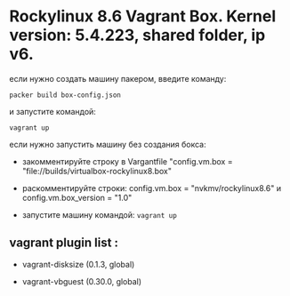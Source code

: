 # Rockylinux 8.6 Vagrant Box. Kernel version: 5.4.223, shared folder, ip v6.

если нужно создать машину пакером, введите команду:

``` packer build box-config.json ```

и запустите командой:

``` vagrant up ```

если нужно запустить машину без создания бокса:
  - закомментируйте строку в Vargantfile "config.vm.box = "file://builds/virtualbox-rockylinux8.box"

  - раскомментируйте строки: config.vm.box = "nvkmv/rockylinux8.6" и  config.vm.box_version = "1.0"
  
  - запустите машину командой: ``` vagrant up ```

## vagrant plugin list :

- vagrant-disksize (0.1.3, global)

- vagrant-vbguest (0.30.0, global)

